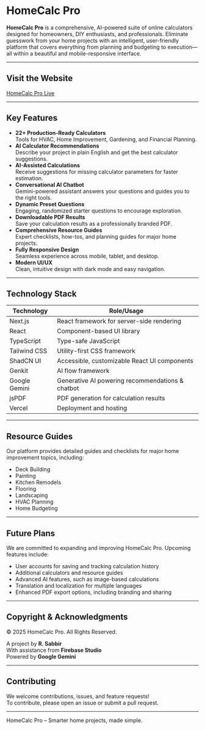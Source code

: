 # HomeCalc Pro

**HomeCalc Pro** is a comprehensive, AI-powered suite of online calculators designed for homeowners, DIY enthusiasts, and professionals. Eliminate guesswork from your home projects with an intelligent, user-friendly platform that covers everything from planning and budgeting to execution—all within a beautiful and mobile-responsive interface.

---

## Visit the Website

[HomeCalc Pro Live](https://homecalcpro.vercel.app/)

---

## Key Features

- **22+ Production-Ready Calculators**  
  Tools for HVAC, Home Improvement, Gardening, and Financial Planning.
- **AI Calculator Recommendations**  
  Describe your project in plain English and get the best calculator suggestions.
- **AI-Assisted Calculations**  
  Receive suggestions for missing calculator parameters for faster estimation.
- **Conversational AI Chatbot**  
  Gemini-powered assistant answers your questions and guides you to the right tools.
- **Dynamic Preset Questions**  
  Engaging, randomized starter questions to encourage exploration.
- **Downloadable PDF Results**  
  Save your calculation results as a professionally branded PDF.
- **Comprehensive Resource Guides**  
  Expert checklists, how-tos, and planning guides for major home projects.
- **Fully Responsive Design**  
  Seamless experience across mobile, tablet, and desktop.
- **Modern UI/UX**  
  Clean, intuitive design with dark mode and easy navigation.

---

## Technology Stack

| Technology      | Role/Usage                                       |
| --------------- | ------------------------------------------------ |
| Next.js         | React framework for server-side rendering        |
| React           | Component-based UI library                       |
| TypeScript      | Type-safe JavaScript                             |
| Tailwind CSS    | Utility-first CSS framework                      |
| ShadCN UI       | Accessible, customizable React UI components     |
| Genkit          | AI flow framework                                |
| Google Gemini   | Generative AI powering recommendations & chatbot |
| jsPDF           | PDF generation for calculation results           |
| Vercel          | Deployment and hosting                           |

---

## Resource Guides

Our platform provides detailed guides and checklists for major home improvement topics, including:

- Deck Building
- Painting
- Kitchen Remodels
- Flooring
- Landscaping
- HVAC Planning
- Home Budgeting

---

## Future Plans

We are committed to expanding and improving HomeCalc Pro. Upcoming features include:

- User accounts for saving and tracking calculation history
- Additional calculators and resource guides
- Advanced AI features, such as image-based calculations
- Translation and localization for multiple languages
- Enhanced PDF export options, including branding and sharing

---

## Copyright & Acknowledgments

© 2025 HomeCalc Pro. All Rights Reserved.

A project by **R. Sabbir**  
With assistance from **Firebase Studio**  
Powered by **Google Gemini**

---

## Contributing

We welcome contributions, issues, and feature requests!  
To contribute, please open an issue or submit a pull request.

---

HomeCalc Pro – Smarter home projects, made simple.
